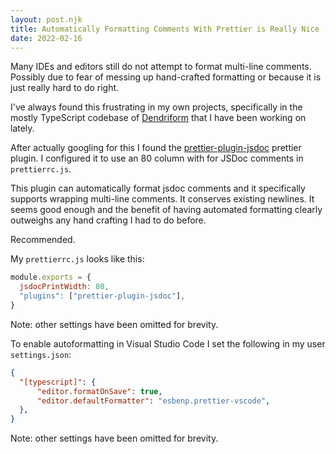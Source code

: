 ```yaml
---
layout: post.njk
title: Automatically Formatting Comments With Prettier is Really Nice
date: 2022-02-16
---
```


Many IDEs and editors still do not attempt to format multi-line comments. Possibly due to fear of messing up hand-crafted formatting or because it is just really hard to do right.

I've always found this frustrating in my own projects, specifically in the mostly TypeScript codebase of [Dendriform](https://github.com/aggregat4/dendriform) that I have been working on lately.

After actually googling for this I found the [prettier-plugin-jsdoc](https://github.com/hosseinmd/prettier-plugin-jsdoc) prettier plugin. I configured it to use an 80 column with for JSDoc comments in `prettierrc.js`.

This plugin can automatically format jsdoc comments and it specifically supports wrapping multi-line comments. It conserves existing newlines. It seems good enough and the benefit of having automated formatting clearly outweighs any hand crafting I had to do before.

Recommended.

My `prettierrc.js` looks like this:

```javascript
module.exports = {
  jsdocPrintWidth: 80,
  "plugins": ["prettier-plugin-jsdoc"],
}
```
Note: other settings have been omitted for brevity.

To enable autoformatting in Visual Studio Code I set the following in my user `settings.json`:

```json
{
  "[typescript]": {
      "editor.formatOnSave": true,
      "editor.defaultFormatter": "esbenp.prettier-vscode",
  },
}
```
Note: other settings have been omitted for brevity.
